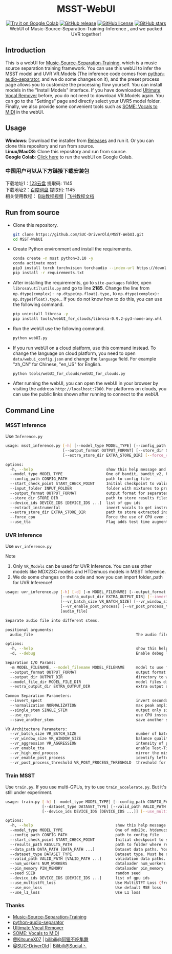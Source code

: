 <div align="center">

# MSST-WebUI
[![Try it on Google Colab](https://colab.research.google.com/assets/colab-badge.svg)](https://colab.research.google.com/github/SUC-DriverOld/MSST-WebUI/blob/main/webUI_for_colab.ipynb)
[![GitHub release](https://img.shields.io/github/v/release/SUC-DriverOld/MSST-WebUI)](https://github.com/SUC-DriverOld/MSST-WebUI/releases/latest)
[![GitHub license](https://img.shields.io/github/license/SUC-DriverOld/MSST-WebUI)](https://github.com/SUC-DriverOld/MSST-WebUI/blob/main/LICENSE)
[![GitHub stars](https://img.shields.io/github/stars/SUC-DriverOld/MSST-WebUI)](https://github.com/SUC-DriverOld/MSST-WebUI/stargazers)<br>
WebUI of Music-Source-Separation-Training-Inference , and we packed UVR together!
</div>

## Introduction

This is a webUI for [Music-Source-Separation-Training](https://github.com/ZFTurbo/Music-Source-Separation-Training), which is a music source separation training framework. You can use this webUI to infer the MSST model and UVR VR.Models (The inference code comes from [python-audio-separator](https://github.com/nomadkaraoke/python-audio-separator), and we do some changes on it), and the preset process page allows you to customize the processing flow yourself. You can install models in the "Install Models" interface. If you have downloaded [Ultimate Vocal Remover](https://github.com/Anjok07/ultimatevocalremovergui) before, you do not need to download VR.Models again. You can go to the "Settings" page and directly select your UVR5 model folder. Finally, we also provide some convenient tools such as [SOME: Vocals to MIDI](https://github.com/openvpi/SOME/) in the webUI.

## Usage

**Windows**: Download the installer from [Releases](https://github.com/SUC-DriverOld/MSST-WebUI/releases) and run it. Or you can clone this repository and run from source.<br>
**Linux/MacOS**: Clone this repository and run from source.<br>
**Google Colab**: [Click here](https://colab.research.google.com/github/SUC-DriverOld/MSST-WebUI/blob/main/webUI_for_colab.ipynb) to run the webUI on Google Colab.

### 中国用户可以从下方链接下载安装包

下载地址1：[123云盘](https://www.123pan.com/s/1bmETd-AefWh.html) 提取码: 1145<br>
下载地址2：[百度网盘](https://pan.baidu.com/s/1uzYHSpMJ1nZVjRpIXIFF_Q?pwd=1145) 提取码: 1145<br>
相关使用教程： [B站教程视频](https://www.bilibili.com/video/BV18m42137rm) | [飞书教程文档](https://r1kc63iz15l.feishu.cn/wiki/JSp3wk7zuinvIXkIqSUcCXY1nKc)

## Run from source

- Clone this repository.

  ```bash
  git clone https://github.com/SUC-DriverOld/MSST-WebUI.git
  cd MSST-WebUI
  ```

- Create Python environment and install the requirements.

  ```bash
  conda create -n msst python=3.10 -y
  conda activate msst
  pip3 install torch torchvision torchaudio --index-url https://download.pytorch.org/whl/cu121
  pip install -r requirements.txt
  ```
- After installing the requirements, go to `site-packages` folder, open `librosa\util\utils.py` and go to line **2185**. Change the line from `np.dtype(complex): np.dtype(np.float).type,` to `np.dtype(complex): np.dtype(float).type,`. If you do not know how to do this, you can use the following command.

  ```bash
  pip uninstall librosa -y
  pip install tools/webUI_for_clouds/librosa-0.9.2-py3-none-any.whl
  ```

- Run the webUI use the following command.

  ```bash
  python webUI.py
  ```

- If you run webUI on a cloud platform, use this command instead. To change the language on cloud platform, you need to open `data/webui_config.json` and change the `language` field. For example "zh_CN" for Chinese, "en_US" for English.

  ```bash
  python tools/webUI_for_clouds/webUI_for_clouds.py
  ```

- After running the webUI, you can open the webUI in your browser by visiting the address `http://localhost:7860`. For platforms on clouds, you can use the public links shown after running to connect to the webUI.

## Command Line

### MSST Inference

Use `Inference.py`

```bash
usage: msst_inference.py [-h] [--model_type MODEL_TYPE] [--config_path CONFIG_PATH] [--start_check_point START_CHECK_POINT] [--input_folder INPUT_FOLDER]
                         [--output_format OUTPUT_FORMAT] [--store_dir STORE_DIR] [--device_ids DEVICE_IDS [DEVICE_IDS ...]] [--extract_instrumental]
                         [--extra_store_dir EXTRA_STORE_DIR] [--force_cpu] [--use_tta]

options:
  -h, --help                                show this help message and exit
  --model_type MODEL_TYPE                   One of bandit, bandit_v2, bs_roformer, htdemucs, mdx23c, mel_band_roformer, scnet, scnet_unofficial, segm_models, swin_upernet, torchseg
  --config_path CONFIG_PATH                 path to config file
  --start_check_point START_CHECK_POINT     Initial checkpoint to valid weights
  --input_folder INPUT_FOLDER               folder with mixtures to process
  --output_format OUTPUT_FORMAT             output format for separated files, one of wav, flac, mp3
  --store_dir STORE_DIR                     path to store results files
  --device_ids DEVICE_IDS [DEVICE_IDS ...]  list of gpu ids
  --extract_instrumental                    invert vocals to get instrumental if provided
  --extra_store_dir EXTRA_STORE_DIR         path to store extracted instrumental. If not provided, store_dir will be used
  --force_cpu                               Force the use of CPU even if CUDA is available
  --use_tta                                 Flag adds test time augmentation during inference (polarity and channel inverse). While this triples the runtime, it reduces noise and slightly improves prediction quality.
```

### UVR Inference

Use `uvr_inference.py`

> [!NOTE]
> 1. Only `VR_Models` can be used for UVR Inference. You can use other models like MDX23C models and HTDemucs models in MSST Inference.<br>
> 2. We do some changes on the code and now you can import folder_path for UVR Inference!

```bash
usage: uvr_inference.py [-h] [-d] [-m MODEL_FILENAME] [--output_format OUTPUT_FORMAT] [--output_dir OUTPUT_DIR] [--model_file_dir MODEL_FILE_DIR]
                        [--extra_output_dir EXTRA_OUTPUT_DIR] [--invert_spect] [--normalization NORMALIZATION] [--single_stem SINGLE_STEM] [--use_cpu] [--save_another_stem]
                        [--vr_batch_size VR_BATCH_SIZE] [--vr_window_size VR_WINDOW_SIZE] [--vr_aggression VR_AGGRESSION] [--vr_enable_tta] [--vr_high_end_process]
                        [--vr_enable_post_process] [--vr_post_process_threshold VR_POST_PROCESS_THRESHOLD]
                        [audio_file]

Separate audio file into different stems.

positional arguments:
  audio_file                                             The audio file path to separate, in any common format. You can input file path or file folder path

options:
  -h, --help                                             show this help message and exit
  -d, --debug                                            Enable debug logging, equivalent to --log_level=debug.

Separation I/O Params:
  -m MODEL_FILENAME, --model_filename MODEL_FILENAME     model to use for separation (default: 1_HP-UVR.pth). Example: -m 2_HP-UVR.pth
  --output_format OUTPUT_FORMAT                          output format for separated files, any common format (default: FLAC). Example: --output_format=MP3
  --output_dir OUTPUT_DIR                                directory to write output files (default: <current dir>). Example: --output_dir=/app/separated
  --model_file_dir MODEL_FILE_DIR                        model files directory (default: pretrain/VR_Models). Example: --model_file_dir=/app/models
  --extra_output_dir EXTRA_OUTPUT_DIR                    extra output directory for saving another stem. If not provided, output_dir will be used. Example: --extra_output_dir=/app/extra_output

Common Separation Parameters:
  --invert_spect                                         invert secondary stem using spectogram (default: False). Example: --invert_spect
  --normalization NORMALIZATION                          max peak amplitude to normalize input and output audio to (default: 0.9). Example: --normalization=0.7
  --single_stem SINGLE_STEM                              output only single stem, e.g. Instrumental, Vocals, Drums, Bass, Guitar, Piano, Other. Example: --single_stem=Instrumental   
  --use_cpu                                              use CPU instead of GPU for inference
  --save_another_stem                                    save another stem when using flow inference (default: False). Example: --save_another_stem

VR Architecture Parameters:
  --vr_batch_size VR_BATCH_SIZE                          number of batches to process at a time. higher = more RAM, slightly faster processing (default: 4). Example: --vr_batch_size=16
  --vr_window_size VR_WINDOW_SIZE                        balance quality and speed. 1024 = fast but lower, 320 = slower but better quality. (default: 512). Example: --vr_window_size=320
  --vr_aggression VR_AGGRESSION                          intensity of primary stem extraction, -100 - 100. typically 5 for vocals & instrumentals (default: 5). Example: --vr_aggression=2
  --vr_enable_tta                                        enable Test-Time-Augmentation; slow but improves quality (default: False). Example: --vr_enable_tta
  --vr_high_end_process                                  mirror the missing frequency range of the output (default: False). Example: --vr_high_end_process
  --vr_enable_post_process                               identify leftover artifacts within vocal output; may improve separation for some songs (default: False). Example: --vr_enable_post_process
  --vr_post_process_threshold VR_POST_PROCESS_THRESHOLD  threshold for post_process feature: 0.1-0.3 (default: 0.2). Example: --vr_post_process_threshold=0.1
```

### Train MSST

Use `train.py`. If you use multi-GPUs, try to use `train_accelerate.py`. But it's still under experiment.

```bash
usage: train.py [-h] [--model_type MODEL_TYPE] [--config_path CONFIG_PATH] [--start_check_point START_CHECK_POINT] [--results_path RESULTS_PATH] [--data_path DATA_PATH [DATA_PATH ...]]
                [--dataset_type DATASET_TYPE] [--valid_path VALID_PATH [VALID_PATH ...]] [--num_workers NUM_WORKERS] [--pin_memory PIN_MEMORY] [--seed SEED]
                [--device_ids DEVICE_IDS [DEVICE_IDS ...]] [--use_multistft_loss] [--use_mse_loss] [--use_l1_loss]

options:
  -h, --help                                    show this help message and exit
  --model_type MODEL_TYPE                       One of mdx23c, htdemucs, segm_models, mel_band_roformer, bs_roformer, swin_upernet, bandit
  --config_path CONFIG_PATH                     path to config file
  --start_check_point START_CHECK_POINT         Initial checkpoint to start training
  --results_path RESULTS_PATH                   path to folder where results will be stored (weights, metadata)
  --data_path DATA_PATH [DATA_PATH ...]         Dataset data paths. You can provide several folders.
  --dataset_type DATASET_TYPE                   Dataset type. Must be one of: 1, 2, 3 or 4. Details here: https://github.com/ZFTurbo/Music-Source-Separation-Training/blob/main/docs/dataset_types.md
  --valid_path VALID_PATH [VALID_PATH ...]      validation data paths. You can provide several folders.
  --num_workers NUM_WORKERS                     dataloader num_workers
  --pin_memory PIN_MEMORY                       dataloader pin_memory
  --seed SEED                                   random seed
  --device_ids DEVICE_IDS [DEVICE_IDS ...]      list of gpu ids
  --use_multistft_loss                          Use MultiSTFT Loss (from auraloss package)
  --use_mse_loss                                Use default MSE loss
  --use_l1_loss                                 Use L1 loss
```

### Thanks

- [Music-Source-Separation-Training](https://github.com/ZFTurbo/Music-Source-Separation-Training)
- [python-audio-separator](https://github.com/nomadkaraoke/python-audio-separator)
- [Ultimate Vocal Remover](https://github.com/Anjok07/ultimatevocalremovergui)
- [SOME: Vocals to MIDI](https://github.com/openvpi/SOME/)
- [@KitsuneX07](https://github.com/KitsuneX07) | [bilibili@阿狸不吃隼舞](https://space.bilibili.com/403335715)
- [@SUC-DriverOld](https://github.com/SUC-DriverOld) | [Bilibili@Sucial丶](https://space.bilibili.com/445022409)
